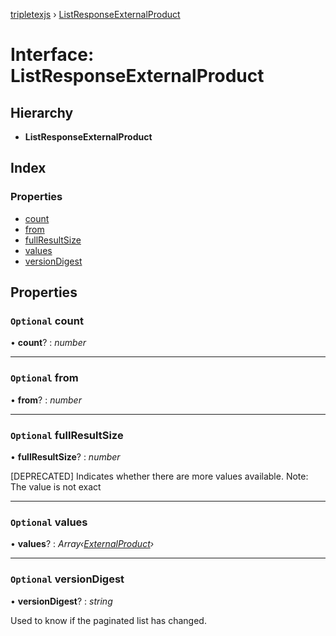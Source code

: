 [tripletexjs](../README.md) › [ListResponseExternalProduct](listresponseexternalproduct.md)

# Interface: ListResponseExternalProduct

## Hierarchy

* **ListResponseExternalProduct**

## Index

### Properties

* [count](listresponseexternalproduct.md#optional-count)
* [from](listresponseexternalproduct.md#optional-from)
* [fullResultSize](listresponseexternalproduct.md#optional-fullresultsize)
* [values](listresponseexternalproduct.md#optional-values)
* [versionDigest](listresponseexternalproduct.md#optional-versiondigest)

## Properties

### `Optional` count

• **count**? : *number*

___

### `Optional` from

• **from**? : *number*

___

### `Optional` fullResultSize

• **fullResultSize**? : *number*

[DEPRECATED] Indicates whether there are more values available. Note: The value is not exact

___

### `Optional` values

• **values**? : *Array‹[ExternalProduct](externalproduct.md)›*

___

### `Optional` versionDigest

• **versionDigest**? : *string*

Used to know if the paginated list has changed.
